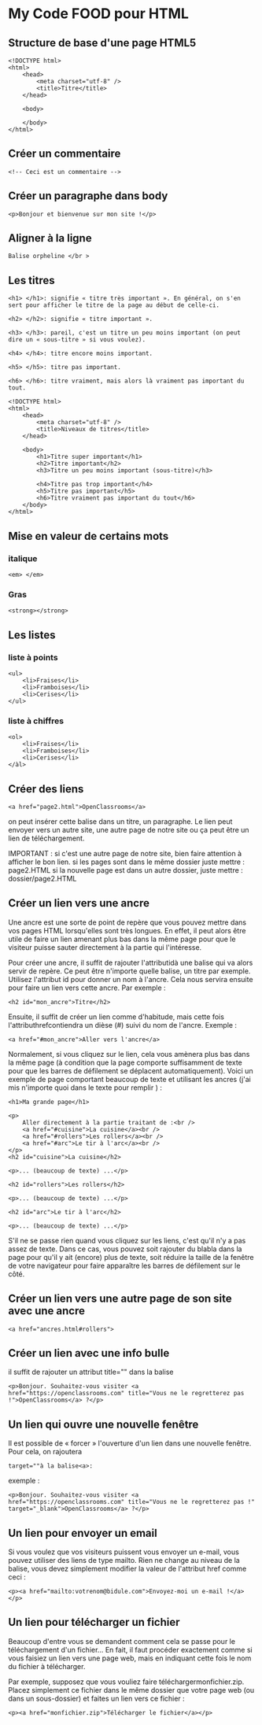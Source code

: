 # My Code FOOD pour HTML


## Structure de base d'une page HTML5
```
<!DOCTYPE html>
<html>
    <head>
        <meta charset="utf-8" />
        <title>Titre</title>
    </head>

    <body>

    </body>
</html>
```


## Créer un commentaire
```
<!-- Ceci est un commentaire -->
```


## Créer un paragraphe dans body
```
<p>Bonjour et bienvenue sur mon site !</p>
```


## Aligner à la ligne
```
Balise orpheline </br >
```


## Les titres
```
<h1> </h1>: signifie « titre très important ». En général, on s'en sert pour afficher le titre de la page au début de celle-ci.

<h2> </h2>: signifie « titre important ».

<h3> </h3>: pareil, c'est un titre un peu moins important (on peut dire un « sous-titre » si vous voulez).

<h4> </h4>: titre encore moins important.

<h5> </h5>: titre pas important.

<h6> </h6>: titre vraiment, mais alors là vraiment pas important du tout.
```
```
<!DOCTYPE html>
<html>
    <head>
        <meta charset="utf-8" />
        <title>Niveaux de titres</title>
    </head>

    <body>
        <h1>Titre super important</h1>
        <h2>Titre important</h2>
        <h3>Titre un peu moins important (sous-titre)</h3>

        <h4>Titre pas trop important</h4>
        <h5>Titre pas important</h5>
        <h6>Titre vraiment pas important du tout</h6>
    </body>
</html>
```


## Mise en valeur de certains mots

### italique
```
<em> </em>
```


### Gras
```
<strong></strong>
```

## Les listes

### liste à points
```
<ul>
    <li>Fraises</li>
    <li>Framboises</li>
    <li>Cerises</li>
</ul>
```


### liste à chiffres
```
<ol>
    <li>Fraises</li>
    <li>Framboises</li>
    <li>Cerises</li>
</àl>
```

## Créer des liens
```
<a href="page2.html">OpenClassrooms</a>
```
on peut insérer cette balise dans un titre, un paragraphe.
Le lien peut envoyer vers un autre site, une autre page de notre site ou ça peut être un lien de téléchargement.

IMPORTANT : si c'est une autre page de notre site, bien faire attention à afficher le bon lien.
si les pages sont dans le même dossier juste mettre : page2.HTML
si la nouvelle page est dans un autre dossier, juste mettre : dossier/page2.HTML


## Créer un lien vers une ancre

Une ancre est une sorte de point de repère que vous pouvez mettre dans vos pages HTML lorsqu'elles sont très longues.
En effet, il peut alors être utile de faire un lien amenant plus bas dans la même page pour que le visiteur puisse sauter directement à la partie qui l'intéresse.

Pour créer une ancre, il suffit de rajouter l'attributidà une balise qui va alors servir de repère. Ce peut être n'importe quelle balise, un titre par exemple.
Utilisez l'attribut id pour donner un nom à l'ancre. Cela nous servira ensuite pour faire un lien vers cette ancre. Par exemple :
```
<h2 id="mon_ancre">Titre</h2>
```
Ensuite, il suffit de créer un lien comme d'habitude, mais cette fois l'attributhrefcontiendra un dièse (#) suivi du nom de l'ancre. Exemple :
```
<a href="#mon_ancre">Aller vers l'ancre</a>
```
Normalement, si vous cliquez sur le lien, cela vous amènera plus bas dans la même page (à condition que la page comporte suffisamment de texte pour que les barres de défilement se déplacent automatiquement).
Voici un exemple de page comportant beaucoup de texte et utilisant les ancres (j'ai mis n'importe quoi dans le texte pour remplir ) :
```
<h1>Ma grande page</h1>

<p>
    Aller directement à la partie traitant de :<br />
    <a href="#cuisine">La cuisine</a><br />
    <a href="#rollers">Les rollers</a><br />
    <a href="#arc">Le tir à l'arc</a><br />
</p>
<h2 id="cuisine">La cuisine</h2>

<p>... (beaucoup de texte) ...</p>

<h2 id="rollers">Les rollers</h2>

<p>... (beaucoup de texte) ...</p>

<h2 id="arc">Le tir à l'arc</h2>

<p>... (beaucoup de texte) ...</p>
```
S'il ne se passe rien quand vous cliquez sur les liens, c'est qu'il n'y a pas assez de texte. Dans ce cas, vous pouvez soit rajouter du blabla dans la page pour qu'il y ait (encore) plus de texte, soit réduire la taille de la fenêtre de votre navigateur pour faire apparaître les barres de défilement sur le côté.

## Créer un lien vers une autre page de son site avec une ancre

```
<a href="ancres.html#rollers">
```

## Créer un lien avec une info bulle

il suffit de rajouter un attribut title="" dans la balise <a>

```
<p>Bonjour. Souhaitez-vous visiter <a href="https://openclassrooms.com" title="Vous ne le regretterez pas !">OpenClassrooms</a> ?</p>
```


## Un lien qui ouvre une nouvelle fenêtre

Il est possible de « forcer » l'ouverture d'un lien dans une nouvelle fenêtre. Pour cela, on rajoutera

```
target=""à la balise<a>:
```

exemple :
```
<p>Bonjour. Souhaitez-vous visiter <a href="https://openclassrooms.com" title="Vous ne le regretterez pas !" target="_blank">OpenClassrooms</a> ?</p>
```

## Un lien pour envoyer un email

Si vous voulez que vos visiteurs puissent vous envoyer un e-mail, vous pouvez utiliser des liens de type mailto. Rien ne change au niveau de la balise, vous devez simplement modifier la valeur de l'attribut href comme ceci :

```
<p><a href="mailto:votrenom@bidule.com">Envoyez-moi un e-mail !</a></p>
```

## Un lien pour télécharger un fichier

Beaucoup d'entre vous se demandent comment cela se passe pour le téléchargement d'un fichier… En fait, il faut procéder exactement comme si vous faisiez un lien vers une page web, mais en indiquant cette fois le nom du fichier à télécharger.

Par exemple, supposez que vous vouliez faire téléchargermonfichier.zip. Placez simplement ce fichier dans le même dossier que votre page web (ou dans un sous-dossier) et faites un lien vers ce fichier :
```
<p><a href="monfichier.zip">Télécharger le fichier</a></p>
```

